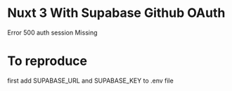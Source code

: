 # Nuxt 3 With Supabase Github OAuth

Error 500 auth session Missing

# To reproduce

first add SUPABASE_URL and SUPABASE_KEY to .env file
